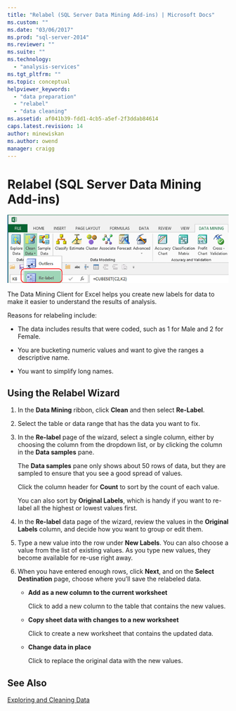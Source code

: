 ```yaml
---
title: "Relabel (SQL Server Data Mining Add-ins) | Microsoft Docs"
ms.custom: ""
ms.date: "03/06/2017"
ms.prod: "sql-server-2014"
ms.reviewer: ""
ms.suite: ""
ms.technology: 
  - "analysis-services"
ms.tgt_pltfrm: ""
ms.topic: conceptual
helpviewer_keywords: 
  - "data preparation"
  - "relabel"
  - "data cleaning"
ms.assetid: af041b39-fdd1-4cb5-a5ef-2f3ddab84614
caps.latest.revision: 14
author: minewiskan
ms.author: owend
manager: craigg
---
```

# Relabel (SQL Server Data Mining Add-ins)
  ![Office 13 icon for Relabel tool](media/dm13-relabel.gif "Office 13 icon for Relabel tool")  
  
 The Data Mining Client for Excel helps you create new labels for data to make it easier to understand the results of analysis.  
  
 Reasons for relabeling include:  
  
-   The data includes results that were coded, such as 1 for Male and 2 for Female.  
  
-   You are bucketing numeric values and want to give the ranges a descriptive name.  
  
-   You want to simplify long names.  
  
## Using the Relabel Wizard  
  
1.  In the **Data Mining** ribbon, click **Clean** and then select **Re-Label**.  
  
2.  Select the table or data range that has the data you want to fix.  
  
3.  In the **Re-label** page of the wizard, select a single column, either by choosing the column from the dropdown list, or by clicking the column in the **Data samples** pane.  
  
     The **Data samples** pane only shows about 50 rows of data, but they are sampled to ensure that you see a good spread of values.  
  
     Click the column header for **Count** to sort by the count of each value.  
  
     You can also sort by **Original Labels**, which is handy if you want to re-label all the highest or lowest values first.  
  
4.  In the **Re-label** data page of the wizard, review the values in the **Original Labels** column, and decide how you want to group or edit them.  
  
5.  Type a new value into the row under **New Labels**. You can also choose a value from the list of existing values. As you type new values, they become available for re-use right away.  
  
6.  When you have entered enough rows, click **Next**, and on the **Select Destination** page, choose where you’ll save the relabeled data.  
  
    -   **Add as a new column to the current worksheet**  
  
         Click to add a new column to the table that contains the new values.  
  
    -   **Copy sheet data with changes to a new worksheet**  
  
         Click to create a new worksheet that contains the updated data.  
  
    -   **Change data in place**  
  
         Click to replace the original data with the new values.  
  
## See Also  
 [Exploring and Cleaning Data](exploring-and-cleaning-data.md)  
  
  
